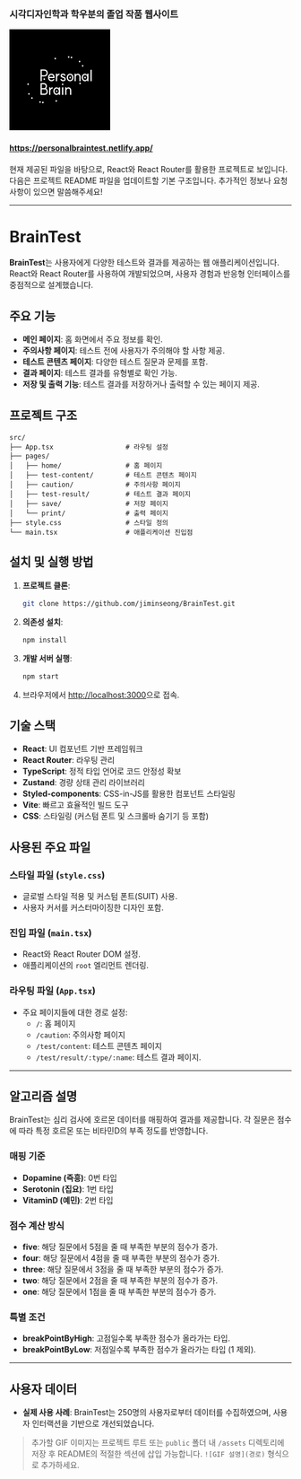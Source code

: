 ### 시각디자인학과 학우분의 졸업 작품 웹사이트

![Personal Brain Test](/public/favicon.svg)

#### https://personalbraintest.netlify.app/
현재 제공된 파일을 바탕으로, React와 React Router를 활용한 프로젝트로 보입니다. 다음은 프로젝트 README 파일을 업데이트할 기본 구조입니다. 추가적인 정보나 요청 사항이 있으면 말씀해주세요!

---

# BrainTest

**BrainTest**는 사용자에게 다양한 테스트와 결과를 제공하는 웹 애플리케이션입니다. React와 React Router를 사용하여 개발되었으며, 사용자 경험과 반응형 인터페이스를 중점적으로 설계했습니다.

## 주요 기능

- **메인 페이지**: 홈 화면에서 주요 정보를 확인.
- **주의사항 페이지**: 테스트 전에 사용자가 주의해야 할 사항 제공.
- **테스트 콘텐츠 페이지**: 다양한 테스트 질문과 문제를 포함.
- **결과 페이지**: 테스트 결과를 유형별로 확인 가능.
- **저장 및 출력 기능**: 테스트 결과를 저장하거나 출력할 수 있는 페이지 제공.

## 프로젝트 구조

```
src/
├── App.tsx                  # 라우팅 설정
├── pages/
│   ├── home/                # 홈 페이지
│   ├── test-content/        # 테스트 콘텐츠 페이지
│   ├── caution/             # 주의사항 페이지
│   ├── test-result/         # 테스트 결과 페이지
│   ├── save/                # 저장 페이지
│   └── print/               # 출력 페이지
├── style.css                # 스타일 정의
└── main.tsx                 # 애플리케이션 진입점
```

## 설치 및 실행 방법

1. **프로젝트 클론**:
   ```bash
   git clone https://github.com/jiminseong/BrainTest.git
   ```
2. **의존성 설치**:
   ```bash
   npm install
   ```
3. **개발 서버 실행**:
   ```bash
   npm start
   ```
4. 브라우저에서 [http://localhost:3000](http://localhost:3000)으로 접속.

## 기술 스택

- **React**: UI 컴포넌트 기반 프레임워크
- **React Router**: 라우팅 관리
- **TypeScript**: 정적 타입 언어로 코드 안정성 확보
- **Zustand**: 경량 상태 관리 라이브러리
- **Styled-components**: CSS-in-JS를 활용한 컴포넌트 스타일링
- **Vite**: 빠르고 효율적인 빌드 도구
- **CSS**: 스타일링 (커스텀 폰트 및 스크롤바 숨기기 등 포함)

## 사용된 주요 파일

### 스타일 파일 (`style.css`)
- 글로벌 스타일 적용 및 커스텀 폰트(SUIT) 사용.
- 사용자 커서를 커스터마이징한 디자인 포함.

### 진입 파일 (`main.tsx`)
- React와 React Router DOM 설정.
- 애플리케이션의 `root` 엘리먼트 렌더링.

### 라우팅 파일 (`App.tsx`)
- 주요 페이지들에 대한 경로 설정:
  - `/`: 홈 페이지
  - `/caution`: 주의사항 페이지
  - `/test/content`: 테스트 콘텐츠 페이지
  - `/test/result/:type/:name`: 테스트 결과 페이지.

---

## 알고리즘 설명

BrainTest는 심리 검사에 호르몬 데이터를 매핑하여 결과를 제공합니다. 각 질문은 점수에 따라 특정 호르몬 또는 비타민D의 부족 정도를 반영합니다.

### 매핑 기준

- **Dopamine (즉흥)**: 0번 타입
- **Serotonin (집요)**: 1번 타입
- **VitaminD (예민)**: 2번 타입

### 점수 계산 방식

- **five**: 해당 질문에서 5점을 줄 때 부족한 부분의 점수가 증가.
- **four**: 해당 질문에서 4점을 줄 때 부족한 부분의 점수가 증가.
- **three**: 해당 질문에서 3점을 줄 때 부족한 부분의 점수가 증가.
- **two**: 해당 질문에서 2점을 줄 때 부족한 부분의 점수가 증가.
- **one**: 해당 질문에서 1점을 줄 때 부족한 부분의 점수가 증가.

### 특별 조건

- **breakPointByHigh**: 고점일수록 부족한 점수가 올라가는 타입.
- **breakPointByLow**: 저점일수록 부족한 점수가 올라가는 타입 (1 제외).

---

## 사용자 데이터

- **실제 사용 사례**: BrainTest는 250명의 사용자로부터 데이터를 수집하였으며, 사용자 인터랙션을 기반으로 개선되었습니다.

> 추가할 GIF 이미지는 프로젝트 루트 또는 `public` 폴더 내 `/assets` 디렉토리에 저장 후 README의 적절한 섹션에 삽입 가능합니다. `![GIF 설명](경로)` 형식으로 추가하세요.
